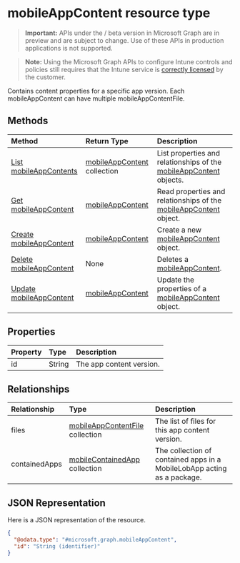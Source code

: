 ﻿# mobileAppContent resource type

> **Important:** APIs under the / beta version in Microsoft Graph are in preview and are subject to change. Use of these APIs in production applications is not supported.

> **Note:** Using the Microsoft Graph APIs to configure Intune controls and policies still requires that the Intune service is [correctly licensed](https://go.microsoft.com/fwlink/?linkid=839381) by the customer.

Contains content properties for a specific app version. Each mobileAppContent can have multiple mobileAppContentFile.
## Methods
|Method|Return Type|Description|
|:---|:---|:---|
|[List mobileAppContents](../api/intune_apps_mobileappcontent_list.md)|[mobileAppContent](../resources/intune_apps_mobileappcontent.md) collection|List properties and relationships of the [mobileAppContent](../resources/intune_apps_mobileappcontent.md) objects.|
|[Get mobileAppContent](../api/intune_apps_mobileappcontent_get.md)|[mobileAppContent](../resources/intune_apps_mobileappcontent.md)|Read properties and relationships of the [mobileAppContent](../resources/intune_apps_mobileappcontent.md) object.|
|[Create mobileAppContent](../api/intune_apps_mobileappcontent_create.md)|[mobileAppContent](../resources/intune_apps_mobileappcontent.md)|Create a new [mobileAppContent](../resources/intune_apps_mobileappcontent.md) object.|
|[Delete mobileAppContent](../api/intune_apps_mobileappcontent_delete.md)|None|Deletes a [mobileAppContent](../resources/intune_apps_mobileappcontent.md).|
|[Update mobileAppContent](../api/intune_apps_mobileappcontent_update.md)|[mobileAppContent](../resources/intune_apps_mobileappcontent.md)|Update the properties of a [mobileAppContent](../resources/intune_apps_mobileappcontent.md) object.|

## Properties
|Property|Type|Description|
|:---|:---|:---|
|id|String|The app content version.|

## Relationships
|Relationship|Type|Description|
|:---|:---|:---|
|files|[mobileAppContentFile](../resources/intune_apps_mobileappcontentfile.md) collection|The list of files for this app content version.|
|containedApps|[mobileContainedApp](../resources/intune_apps_mobilecontainedapp.md) collection|The collection of contained apps in a MobileLobApp acting as a package.|

## JSON Representation
Here is a JSON representation of the resource.
<!-- {
  "blockType": "resource",
  "keyProperty": "id",
  "@odata.type": "microsoft.graph.mobileAppContent"
}
-->
``` json
{
  "@odata.type": "#microsoft.graph.mobileAppContent",
  "id": "String (identifier)"
}
```





